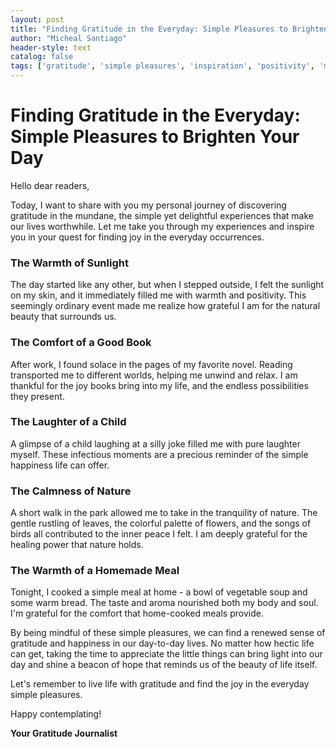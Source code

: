 ```yaml
---
layout: post
title: "Finding Gratitude in the Everyday: Simple Pleasures to Brighten Your Day"
author: "Micheal Santiago"
header-style: text
catalog: false
tags: ['gratitude', 'simple pleasures', 'inspiration', 'positivity', 'mindfulness', 'daily joys']
---
```


# Finding Gratitude in the Everyday: Simple Pleasures to Brighten Your Day

Hello dear readers,

Today, I want to share with you my personal journey of discovering gratitude in the mundane, the simple yet delightful experiences that make our lives worthwhile. Let me take you through my experiences and inspire you in your quest for finding joy in the everyday occurrences. 

### The Warmth of Sunlight

The day started like any other, but when I stepped outside, I felt the sunlight on my skin, and it immediately filled me with warmth and positivity. This seemingly ordinary event made me realize how grateful I am for the natural beauty that surrounds us.

### The Comfort of a Good Book

After work, I found solace in the pages of my favorite novel. Reading transported me to different worlds, helping me unwind and relax. I am thankful for the joy books bring into my life, and the endless possibilities they present.

### The Laughter of a Child

A glimpse of a child laughing at a silly joke filled me with pure laughter myself. These infectious moments are a precious reminder of the simple happiness life can offer.

### The Calmness of Nature

A short walk in the park allowed me to take in the tranquility of nature. The gentle rustling of leaves, the colorful palette of flowers, and the songs of birds all contributed to the inner peace I felt. I am deeply grateful for the healing power that nature holds.

### The Warmth of a Homemade Meal

Tonight, I cooked a simple meal at home - a bowl of vegetable soup and some warm bread. The taste and aroma nourished both my body and soul. I'm grateful for the comfort that home-cooked meals provide. 

By being mindful of these simple pleasures, we can find a renewed sense of gratitude and happiness in our day-to-day lives. No matter how hectic life can get, taking the time to appreciate the little things can bring light into our day and shine a beacon of hope that reminds us of the beauty of life itself. 

Let's remember to live life with gratitude and find the joy in the everyday simple pleasures.

Happy contemplating!

**Your Gratitude Journalist**